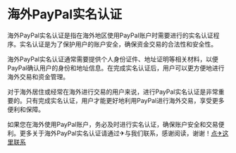 # 海外PayPal实名认证

海外PayPal实名认证是指在海外地区使用PayPal账户时需要进行的实名认证程序。实名认证是为了保护用户的账户安全，确保资金交易的合法性和安全性。

海外PayPal实名认证通常需要提供个人身份证件、地址证明等相关材料，以便PayPal确认用户的身份和地址信息。在完成实名认证后，用户可以更方便地进行海外交易和资金管理。

对于海外居住或经常在海外进行交易的用户来说，进行PayPal实名认证是非常重要的。只有完成实名认证，用户才能更好地利用PayPal进行海外交易，享受更多便利和保障。

如果您在海外使用PayPal账户，务必及时进行实名认证，确保账户安全和交易便利。更多关于海外PayPal实名认证请通过✈与我们联系，感谢阅读，谢谢！[点✈这里联系](https://1.k02.cc)